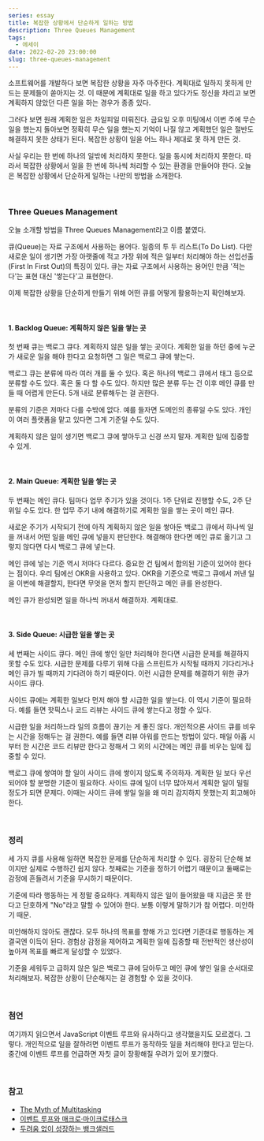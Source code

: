 ```yaml
---
series: essay
title: 복잡한 상황에서 단순하게 일하는 방법
description: Three Queues Management
tags:
  - 에세이
date: 2022-02-20 23:00:00
slug: three-queues-management
---
```


소프트웨어를 개발하다 보면 복잡한 상황을 자주 마주한다. 계획대로 일하지 못하게 만드는 문제들이 쏟아지는 것. 이 때문에 계획대로 일을 하고 있다가도 정신을 차리고 보면 계획하지 않았던 다른 일을 하는 경우가 종종 있다.

그러다 보면 원래 계획한 일은 차일피일 미뤄진다. 금요일 오후 미팅에서 이번 주에 무슨 일을 했는지 돌아보면 정확히 무슨 일을 했는지 기억이 나질 않고 계획했던 일은 절반도 해결하지 못한 상태가 된다. 복잡한 상황이 일을 어느 하나 제대로 못 하게 만든 것.

사실 우리는 한 번에 하나의 일밖에 처리하지 못한다. 일을 동시에 처리하지 못한다. 따라서 복잡한 상황에서 일을 한 번에 하나씩 처리할 수 있는 환경을 만들어야 한다. 오늘은 복잡한 상황에서 단순하게 일하는 나만의 방법을 소개한다.

<br/>

### Three Queues Management

오늘 소개할 방법을 Three Queues Management라고 이름 붙였다.

큐(Queue)는 자료 구조에서 사용하는 용어다. 일종의 투 두 리스트(To Do List). 다만 새로운 일이 생기면 가장 아랫줄에 적고 가장 위에 적은 일부터 처리해야 하는 선입선출(First In First Out)의 특징이 있다. 큐는 자료 구조에서 사용하는 용어인 만큼 '적는다'는 표현 대신 '쌓는다'고 표현한다.

이제 복잡한 상황을 단순하게 만들기 위해 어떤 큐를 어떻게 활용하는지 확인해보자.

<br/>

#### 1. Backlog Queue: 계획하지 않은 일을 쌓는 곳

첫 번째 큐는 백로그 큐다. 계획하지 않은 일을 쌓는 곳이다. 계획한 일을 하던 중에 누군가 새로운 일을 해야 한다고 요청하면 그 일은 백로그 큐에 쌓는다.

백로그 큐는 분류에 따라 여러 개를 둘 수 있다. 혹은 하나의 백로그 큐에서 태그 등으로 분류할 수도 있다. 혹은 둘 다 할 수도 있다. 하지만 많은 분류 두는 건 이후 메인 큐를 만들 때 어렵게 만든다. 5개 내로 분류해두는 걸 권한다.

분류의 기준은 저마다 다를 수밖에 없다. 예를 들자면 도메인의 종류일 수도 있다. 개인이 여러 플랫폼을 맡고 있다면 그게 기준일 수도 있다.

계획하지 않은 일이 생기면 백로그 큐에 쌓아두고 신경 쓰지 말자. 계획한 일에 집중할 수 있게.

<br/>

#### 2. Main Queue: 계획한 일을 쌓는 곳

두 번째는 메인 큐다. 팀마다 업무 주기가 있을 것이다. 1주 단위로 진행할 수도, 2주 단위일 수도 있다. 한 업무 주기 내에 해결하기로 계획한 일을 쌓는 곳이 메인 큐다.

새로운 주기가 시작되기 전에 아직 계획하지 않은 일을 쌓아둔 백로그 큐에서 하나씩 일을 꺼내서 어떤 일을 메인 큐에 넣을지 판단한다. 해결해야 한다면 메인 큐로 옮기고 그렇지 않다면 다시 백로그 큐에 넣는다.

메인 큐에 넣는 기준 역시 저마다 다르다. 중요한 건 팀에서 합의된 기준이 있어야 한다는 점이다. 우리 팀에선 OKR을 사용하고 있다. OKR을 기준으로 백로그 큐에서 꺼낸 일을 이번에 해결할지, 한다면 무엇을 먼저 할지 판단하고 메인 큐를 완성한다.

메인 큐가 완성되면 일을 하나씩 꺼내서 해결하자. 계획대로.

<br/>

#### 3. Side Queue: 시급한 일을 쌓는 곳

세 번째는 사이드 큐다. 메인 큐에 쌓인 일만 처리해야 한다면 시급한 문제를 해결하지 못할 수도 있다. 시급한 문제를 다루기 위해 다음 스프린트가 시작될 때까지 기다리거나 메인 큐가 빌 때까지 기다려야 하기 때문이다. 이런 시급한 문제를 해결하기 위한 큐가 사이드 큐다.

사이드 큐에는 계획한 일보다 먼저 해야 할 시급한 일을 쌓는다. 이 역시 기준이 필요하다. 예를 들면 핫픽스나 코드 리뷰는 사이드 큐에 쌓는다고 정할 수 있다.

시급한 일을 처리하느라 일의 흐름이 끊기는 게 좋진 않다. 개인적으론 사이드 큐를 비우는 시간을 정해두는 걸 권한다. 예를 들면 리뷰 아워를 만드는 방법이 있다. 매일 아홉 시부터 한 시간은 코드 리뷰만 한다고 정해서 그 외의 시간에는 메인 큐를 비우는 일에 집중할 수 있다.

백로그 큐에 쌓여야 할 일이 사이드 큐에 쌓이지 않도록 주의하자. 계획한 일 보다 우선되어야 할 분명한 기준이 필요하다. 사이드 큐에 일이 너무 많아져서 계획한 일이 밀릴 정도가 되면 문제다. 이때는 사이드 큐에 쌓일 일을 왜 미리 감지하지 못했는지 회고해야 한다.

<br/>

### 정리

세 가지 큐를 사용해 일하면 복잡한 문제를 단순하게 처리할 수 있다. 굉장히 단순해 보이지만 실제로 수행하긴 쉽지 않다. 첫째로는 기준을 정하기 어렵기 때문이고 둘째로는 감정에 흔들려서 기준을 무시하기 때문이다.

기준에 따라 행동하는 게 정말 중요하다. 계획하지 않은 일이 들어왔을 때 지금은 못 한다고 단호하게 "No"라고 말할 수 있어야 한다. 보통 이렇게 말하기가 참 어렵다. 미안하기 때문.

미안해하지 않아도 괜찮다. 모두 하나의 목표를 향해 가고 있다면 기준대로 행동하는 게 결국엔 이득이 된다. 경험상 감정을 제어하고 계획한 일에 집중할 때 전반적인 생산성이 높아져 목표를 빠르게 달성할 수 있었다.

기준을 세워두고 급하지 않은 일은 백로그 큐에 담아두고 메인 큐에 쌓인 일을 순서대로 처리해보자. 복잡한 상황이 단순해지는 걸 경험할 수 있을 것이다.

<br/>

### 첨언

여기까지 읽으면서 JavaScript 이벤트 루프와 유사하다고 생각했을지도 모르겠다. 그렇다. 개인적으로 일을 잘하려면 이벤트 루프가 동작하듯 일을 처리해야 한다고 믿는다. 중간에 이벤트 루프를 언급하면 자칫 글이 장황해질 우려가 있어 포기했다.

<br/>

### 참고

- [The Myth of Multitasking](https://www.psychologytoday.com/intl/blog/creativity-without-borders/201405/the-myth-multitasking)
- [이벤트 루프와 매크로·마이크로태스크](https://ko.javascript.info/event-loop)
- [두려움 없이 성장하는 뱅크샐러드](https://blog.banksalad.com/tech/grow-fearlessly/)

